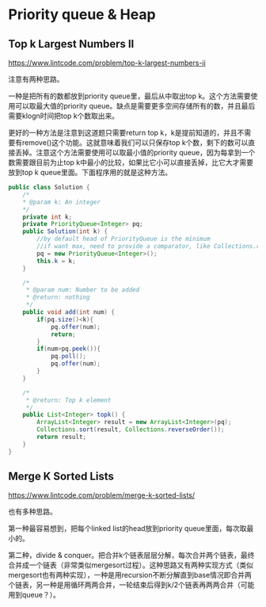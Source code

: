# Priority queue & Heap

## Top k Largest Numbers II

https://www.lintcode.com/problem/top-k-largest-numbers-ii

注意有两种思路。

一种是把所有的数都放到priority queue里，最后从中取出top k。这个方法需要使用可以取最大值的priority queue。缺点是需要更多空间存储所有的数，并且最后需要klogn时间把top k个数取出来。

更好的一种方法是注意到这道题只需要return top k，k是提前知道的，并且不需要有remove\(\)这个功能。这就意味着我们可以只保存top k个数，剩下的数可以直接丢掉。注意这个方法需要使用可以取最小值的priority queue，因为每拿到一个数需要跟目前为止top k中最小的比较，如果比它小可以直接丢掉，比它大才需要放到top k queue里面。下面程序用的就是这种方法。

```java
public class Solution {
    /*
    * @param k: An integer
    */
    private int k;
    private PriorityQueue<Integer> pq;
    public Solution(int k) {
        //by default head of PriorityQueue is the minimum
        //if want max, need to provide a comparator, like Collections.reverseOrder()
        pq = new PriorityQueue<Integer>();
        this.k = k;
    }

    /*
     * @param num: Number to be added
     * @return: nothing
     */
    public void add(int num) {
        if(pq.size()<k){
            pq.offer(num);
            return;
        }
        if(num>pq.peek()){
            pq.poll();
            pq.offer(num);
        }
    }

    /*
     * @return: Top k element
     */
    public List<Integer> topk() {
        ArrayList<Integer> result = new ArrayList<Integer>(pq);
        Collections.sort(result, Collections.reverseOrder());
        return result;
    }
}
```

## Merge K Sorted Lists

https://www.lintcode.com/problem/merge-k-sorted-lists/

也有多种思路。

第一种最容易想到，把每个linked list的head放到priority queue里面，每次取最小的。

第二种，divide & conquer。把合并k个链表层层分解，每次合并两个链表，最终合并成一个链表（非常类似mergesort过程）。这种思路又有两种实现方式（类似mergesort也有两种实现），一种是用recursion不断分解直到base情况即合并两个链表，另一种是用循环两两合并，一轮结束后得到k/2个链表再两两合并（可能用到queue？）。


